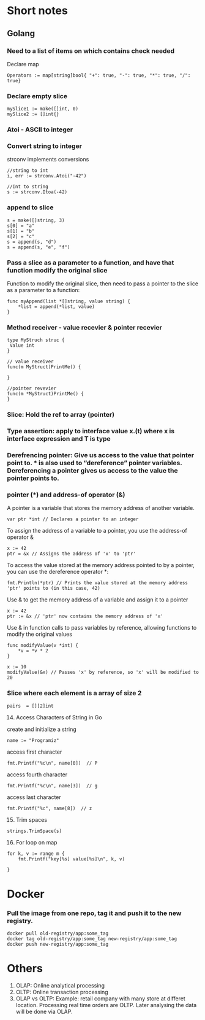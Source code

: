 # Short notes

## Golang


 ### Need to a list of items on which contains check needed 

Declare map

```Operators := map[string]bool{ "+": true, "-": true, "*": true, "/": true}```

### Declare empty slice
```
mySlice1 := make([]int, 0)
mySlice2 := []int{}
```
### Atoi - ASCII to integer


### Convert string to integer

 

strconv implements conversions
```
//string to int
i, err := strconv.Atoi("-42")

//Int to string
s := strconv.Itoa(-42)
```

### append to slice

```
s = make([]string, 3)
s[0] = "a"
s[1] = "b"
s[2] = "c"
s = append(s, "d")
s = append(s, "e", "f")
```
### Pass a slice as a parameter to a function, and have that function modify the original slice
  
Function to modify the original slice, then need to pass a pointer to the slice as  a parameter to a function:
```
func myAppend(list *[]string, value string) {
    *list = append(*list, value)
}
```

### Method receiver - value recevier & pointer recevier

```
type MyStruch struc {
 Value int
}

// value receiver
func(m MyStruct)PrintMe() {
 
}

//pointer revevier
func(m *MyStruct)PrintMe() {
}

```

### Slice: Hold the ref to array (pointer)

### Type assertion: apply to interface value x.(t) where x is interface expression and T is type

### Derefrencing pointer: Give us access to the value that pointer point to. * is also used to “dereference” pointer variables. Dereferencing a pointer gives us access to the value the pointer points to.


### pointer (*) and address-of operator (&)

A pointer is a variable that stores the memory address of another variable.
```
var ptr *int // Declares a pointer to an integer
```

To assign the address of a variable to a pointer, you use the address-of operator & 
```
x := 42
ptr = &x // Assigns the address of 'x' to 'ptr'
```

To access the value stored at the memory address pointed to by a pointer, you can use the dereference operator *:
```
fmt.Println(*ptr) // Prints the value stored at the memory address 'ptr' points to (in this case, 42)
```

Use & to get the memory address of a variable and assign it to a pointer

```
x := 42
ptr := &x // 'ptr' now contains the memory address of 'x'
```

Use & in function calls to pass variables by reference, allowing functions to modify the original values

```
func modifyValue(v *int) {
    *v = *v * 2
}

x := 10
modifyValue(&x) // Passes 'x' by reference, so 'x' will be modified to 20
```

### Slice where each element is a array of size 2

```
pairs  = [][2]int
```

14. Access Characters of String in Go

  create and initialize a string
  
  `name := "Programiz"`

  access first character
  
  `fmt.Printf("%c\n", name[0])  // P`

  access fourth character
  
  `fmt.Printf("%c\n", name[3])  // g`

  access last character
  
  `fmt.Printf("%c", name[8])  // z`

 15. Trim spaces

```
strings.TrimSpace(s)
```

16. For loop on map

```
for k, v := range m { 
    fmt.Printf("key[%s] value[%s]\n", k, v)

}
```


# Docker

### Pull the image from one repo, tag it and push it to the new registry.

```
docker pull old-registry/app:some_tag
docker tag old-registry/app:some_tag new-registry/app:some_tag
docker push new-registry/app:some_tag
```

# Others

1. OLAP: Online analytical processing
2. OLTP: Online transaction processing
3. OLAP vs OLTP: Example: retail company with many store at differet location. Processing real time orders are OLTP. Later analysing the data will be done via OLAP.

